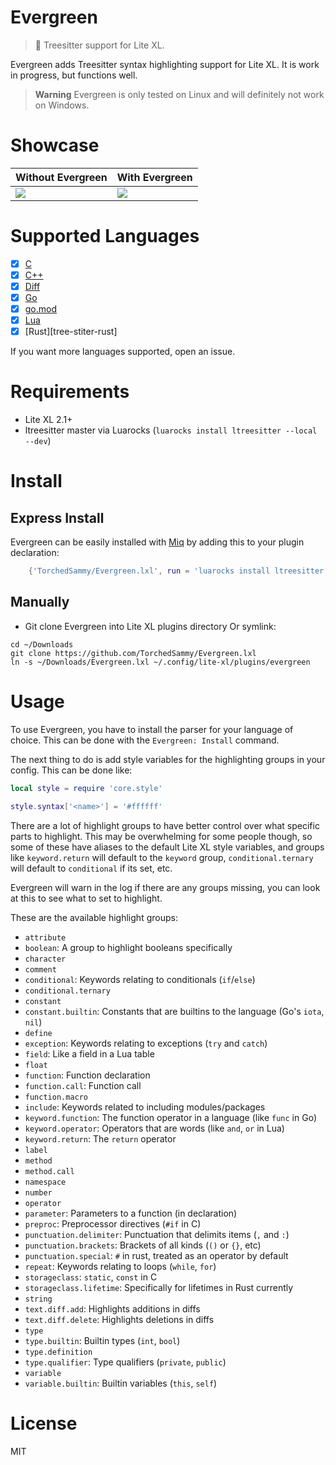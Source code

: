 # Evergreen
> 🌳 Treesitter support for Lite XL.

Evergreen adds Treesitter syntax highlighting support for Lite XL.
It is work in progress, but functions well.

> **Warning**
> Evergreen is only tested on Linux and will definitely not work on Windows.

# Showcase

| Without Evergreen                              | With Evergreen                                 |
| ---------------------------------------------- | ---------------------------------------------- |
| ![](https://safe.kashima.moe/lye07t6hf52h.png) | ![](https://safe.kashima.moe/j1j4a7vbgyqh.png) |

# Supported Languages
- [x] [C][tree-sitter-c]
- [x] [C++][tree-sitter-cpp]
- [x] [Diff][tree-sitter-diff]
- [x] [Go][tree-sitter-go]
- [x] [go.mod][tree-sitter-go-mod]
- [x] [Lua][tree-sitter-lua]
- [x] [Rust][tree-stiter-rust]

If you want more languages supported, open an issue.

# Requirements
- Lite XL 2.1+
- ltreesitter master via Luarocks (`luarocks install ltreesitter --local --dev`)

# Install
## Express Install
Evergreen can be easily installed with [Miq](https://github.com/TorchedSammy/Miq) by
adding this to your plugin declaration:
```lua
	{'TorchedSammy/Evergreen.lxl', run = 'luarocks install ltreesitter --local --dev'},
```

## Manually
- Git clone Evergreen into Lite XL plugins directory
Or symlink:  
```
cd ~/Downloads
git clone https://github.com/TorchedSammy/Evergreen.lxl
ln -s ~/Downloads/Evergreen.lxl ~/.config/lite-xl/plugins/evergreen
```

# Usage
To use Evergreen, you have to install the parser for your language of choice.
This can be done with the `Evergreen: Install` command.  

The next thing to do is add style variables for the highlighting groups in
your config. This can be done like:
```lua
local style = require 'core.style'

style.syntax['<name>'] = '#ffffff'
```

There are a lot of highlight groups to have better control over what specific
parts to highlight. This may be overwhelming for some people though, so
some of these have aliases to the default Lite XL style variables,
and groups like `keyword.return` will default to the `keyword` group,
`conditional.ternary` will default to `conditional` if its set, etc.

Evergreen will warn in the log if there are any groups missing, you can
look at this to see what to set to highlight.

These are the available highlight groups:  
- `attribute`
- `boolean`: A group to highlight booleans specifically
- `character`
- `comment`
- `conditional`: Keywords relating to conditionals (`if`/`else`)
- `conditional.ternary`
- `constant`
- `constant.builtin`: Constants that are builtins to the language (Go's `iota`, `nil`)
- `define`
- `exception`: Keywords relating to exceptions (`try` and `catch`)
- `field`: Like a field in a Lua table
- `float`
- `function`: Function declaration
- `function.call`: Function call
- `function.macro`
- `include`: Keywords related to including modules/packages
- `keyword.function`: The function operator in a language (like `func` in Go)
- `keyword.operator`: Operators that are words (like `and`, `or` in Lua)
- `keyword.return`: The `return` operator
- `label`
- `method`
- `method.call`
- `namespace`
- `number`
- `operator`
- `parameter`: Parameters to a function (in declaration)
- `preproc`: Preprocessor directives (`#if` in C)
- `punctuation.delimiter`: Punctuation that delimits items (`,` and `:`)
- `punctuation.brackets`: Brackets of all kinds (`()` or `{}`, etc)
- `punctuation.special`: `#` in rust, treated as an operator by default
- `repeat`: Keywords relating to loops (`while`, `for`)
- `storageclass`: `static`, `const` in C
- `storageclass.lifetime`: Specifically for lifetimes in Rust currently
- `string`
- `text.diff.add`: Highlights additions in diffs
- `text.diff.delete`: Highlights deletions in diffs
- `type`
- `type.builtin`: Builtin types (`int`, `bool`)
- `type.definition`
- `type.qualifier`: Type qualifiers (`private`, `public`)
- `variable`
- `variable.builtin`: Builtin variables (`this`, `self`)

# License
MIT

[tree-sitter-c]: https://github.com/tree-sitter/tree-sitter-c
[tree-sitter-cpp]: https://github.com/tree-sitter/tree-sitter-cpp
[tree-sitter-diff]: https://github.com/the-mikedavis/tree-sitter-diff
[tree-sitter-go]: https://github.com/tree-sitter/tree-sitter-go
[tree-sitter-go-mod]: https://github.com/camdencheek/tree-sitter-go-mod
[tree-sitter-lua]: https://github.com/MunifTanjim/tree-sitter-lua
[tree-sitter-rust]: https://github.com/tree-sitter/tree-sitter-rust
